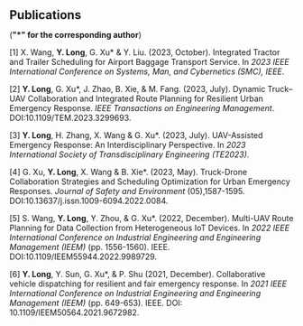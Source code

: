 <h2 style="margin: 60px 0px 10px;">Publications</h2>

(**"*" for the corresponding author**)

[1]	X. Wang, **Y. Long**, G. Xu* & Y. Liu. (2023, October). Integrated Tractor and Trailer Scheduling for Airport Baggage Transport Service. In _2023 IEEE International Conference on Systems, Man, and Cybernetics (SMC), IEEE_.

[2]	**Y. Long**, G. Xu*, J. Zhao, B. Xie, & M. Fang. (2023, July). Dynamic Truck–UAV Collaboration and Integrated Route Planning for Resilient Urban Emergency Response. _IEEE Transactions on Engineering Management_. DOI:10.1109/TEM.2023.3299693.

[3]	**Y. Long**, H. Zhang, X. Wang & G. Xu*. (2023, July). UAV-Assisted Emergency Response: An Interdisciplinary Perspective. In _2023 International Society of Transdisciplinary Engineering (TE2023)_.

[4]	G. Xu, **Y. Long**, X. Wang & B. Xie*. (2023, May). Truck-Drone Collaboration Strategies and Scheduling Optimization for Urban Emergency Responses. _Journal of Safety and Environment_ (05),1587-1595. DOI:10.13637/j.issn.1009-6094.2022.0084.

[5]	S. Wang, **Y. Long**, Y. Zhou, & G. Xu*. (2022, December). Multi-UAV Route Planning for Data Collection from Heterogeneous IoT Devices. In _2022 IEEE International Conference on Industrial Engineering and Engineering Management (IEEM)_ (pp. 1556-1560). IEEE. DOI:10.1109/IEEM55944.2022.9989729.

[6] **Y. Long**, Y. Sun, G. Xu*, & P. Shu (2021, December). Collaborative vehicle dispatching for resilient and fair emergency response. In _2021 IEEE International Conference on Industrial Engineering and Engineering Management (IEEM)_ (pp. 649-653). IEEE. DOI: 10.1109/IEEM50564.2021.9672982.
